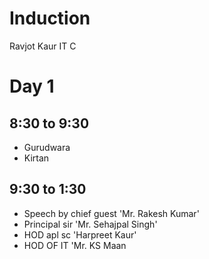 # Induction
Ravjot Kaur   IT C
# Day 1 
## 8:30 to 9:30 
- Gurudwara
- Kirtan
## 9:30 to 1:30 
- Speech by chief guest 'Mr. Rakesh Kumar'
- Principal sir 'Mr. Sehajpal Singh'
- HOD apl sc 'Harpreet Kaur'
- HOD OF IT 'Mr. KS Maan
 
